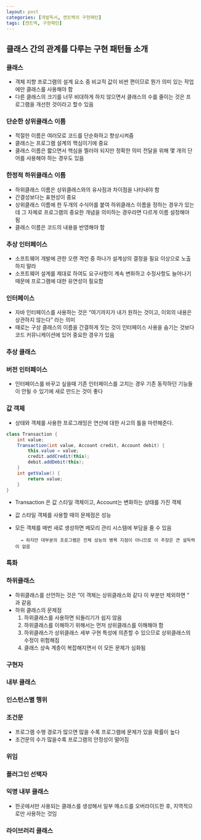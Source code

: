 ```yaml
---
layout: post
categories: [개발독서, 켄트벡의 구현패턴]
tags: [켄트벡, 구현패턴]
---
```

## 클래스 간의 관계를 다루는 구현 패턴들 소개

### 클래스

- 객체 지향 프로그램의 설계 요소 중 비교적 값이 비싼 편이므로 뭔가 의미 있는 작업에만 클래스를 사용해야 함
- 다른 클래스의 크기를 너무 비대하게 하지 않으면서 클래스의 수를 줄이는 것은 프로그램을 개선한 것이라고 할수 있음

### 단순한 상위클래스 이름

- 적절한 이름은 여러모로 코드를 단순화하고 향상시켜줌
- 클래스는 프로그램 설계의 핵심이기에 중요
- 클래스 이름은 짧으면서 핵심을 찔러야 되지만 정확한 의미 전달을 위해 몇 개의 단어를 사용해야 하는 경우도 있음

### 한정적 하위클래스 이름

- 하위클래스 이름은 상위클래스와의 유사점과 차이점을 나타내야 함
- 간결성보다는 표현성이 중요
- 상위클래스 이름에 한 두개의 수식어를 붙여 하위클래스 이름을 정하는 경우가 있는데 그 자체로 프로그램의 중요한 개념을 의미하는 경우라면 다르게 이름 설정해야 됨
- 클래스 이름은 코드의 내용을 반영해야 함

### 추상 인터페이스

- 소프트웨어 개발에 관한 오랜 격언 중 하나가 설계상의 결정을 필요 이상으로 노출하지 말라
- 소프트웨어 설계를 제대로 하여도 요구사항이 계속 변화하고 수정사항도 늘어나기 때문에 프로그램에 대한 유연성이 필요함

### 인터페이스

- 자바 인터페이스를 사용하는 것은 “여기까지가 내가 원하는 것이고, 이외의 내용은 상관하지 않는다” 라는 의미
- 때로는 구상 클래스의 이름을 간결하게 짓는 것이 인터페이스 사용을 숨기는 것보다 코드 커뮤니케이션에 있어 중요한 경우가 있음

### 추상 클래스

### 버전 인터페이스

- 인터페이스를 바꾸고 싶을때 기존 인터페이스를 고치는 경우 기존 동작하던 기능들이 안될 수 있기에 새로 만드는 것이 좋다

### 값 객체

- 상태와 객체를 사용한 프로그래밍은 연산에 대한 사고의 틀을 마련해준다.

```java
class Transaction {
	int value;
	Transaction(int value, Account credit, Account debit) {
		this.value = value;
		credit.addCredit(this);
		debit.addDebit(this);
	}
	int getValue() {
		return value;
	}
}
```

- Transaction 은 값 스타일 객체이고, Account는 변화하는 상태를 가진 객체
- 값 스타일 객체를 사용할 때의 문제점은 성능
- 모든 객체를 매번 새로 생성하면 메모리 관리 시스템에 부담을 줄 수 있음

        → 하지만 대부분의 프로그램은 전체 성능의 병목 지점이 아니므로 이 주장은 큰 설득력이 없음


### 특화

### 하위클래스

- 하위클래스를 선언하는 것은 “이 객체는 상위클래스와 같다 이 부분만 제외하면 “ 과 같음
- 하위 클래스의 문제점
  1. 하위클래스를 사용하면 되돌리기가 쉽지 않음
  2. 하위클래스를 이해하기 위해서는 먼저 상위클래스를 이해해야 함
  3. 하위클래스가 상위클래스 세부 구현 특성에 의존할 수 있으므로 상위클래스의 수정이 위험해짐
  4. 클래스 상속 계층이 복잡해지면서 이 모든 문제가 심화됨

### 구현자

### 내부 클래스

### 인스턴스별 행위

### 조건문

- 프로그램 수행 경로가 많으면 많을 수록 프로그램에 문제가 있을 확률이 높다
- 조건문의 수가 많을수록 프로그램의 안정성이 떨어짐

### 위임

### 플러그인 선택자

### 익명 내부 클래스

- 한곳에서만 사용되는 클래스를 생성해서 일부 메소드를 오버라이드한 후, 지역적으로만 사용하는 것임

### 라이브러리 클래스
